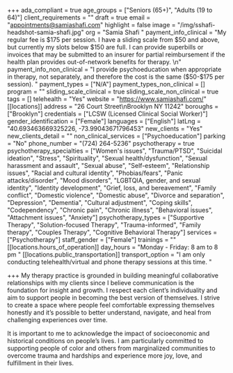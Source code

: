 +++
ada_compliant = true
age_groups = ["Seniors (65+)", "Adults (19 to 64)"]
client_requirements = ""
draft = true
email = "appointments@samiashafi.com"
highlight = false
image = "/img/sshafi-headshot-samia-shafi.jpg"
org = "Samia Shafi "
payment_info_clinical = "My regular fee is $175 per session.  I have a sliding scale from $50 and above, but currently my slots below $150 are full. I can provide superbills or invoices that may be submitted to an insurer for partial reimbursement if the health plan provides out-of-network benefits for therapy.  \n"
payment_info_non_clinical = "I provide psychoeducation when appropriate in therapy, not separately, and therefore the cost is the same ($50-$175 per session).  "
payment_types = ["N/A"]
payment_types_non_clinical = []
program = ""
sliding_scale_clinical = true
sliding_scale_non_clinical = true
tags = []
telehealth = "Yes"
website = "https://www.samiashafi.com/"
[[locations]]
address = "26 Court Street\nBrooklyn NY 11242"
boroughs = ["Brooklyn"]
credentials = ["LCSW (Licensed Clinical Social Worker)"]
gender_identification = ["Female"]
languages = ["English"]
latLng = "40.693463669325226, -73.99043671796453"
new_clients = "Yes"
new_clients_detail = ""
non_clinical_services = ["Psychoeducation"]
parking = "No"
phone_number = "(724) 264-5236"
psychotherapy = true
psychotherapy_specialties = ["Women's issues", "Trauma/PTSD", "Suicidal ideation", "Stress", "Spirituality", "Sexual health/dysfunction", "Sexual harassment and assault", "Sexual abuse", "Self-esteem", "Relationship issues", "Racial and cultural identity", "Phobias/fears", "Panic attacks/disorder", "Mood disorders", "LGBTQIA, gender, and sexual identity", "Identity development", "Grief, loss, and bereavement", "Family conflict", "Domestic violence", "Domestic abuse", "Divorce and separation", "Depression", "Dementia", "Cultural adjustment", "Coping skills", "Codependency", "Chronic pain", "Chronic illness", "Behavioral issues", "Attachment issues", "Anxiety"]
psychotherapy_types = ["Supportive Therapy", "Solution-focused Therapy", "Trauma-informed", "Family therapy", "Couples Therapy", "Cognitive Behavioral Therapy"]
services = ["Psychotherapy"]
staff_gender = ["Female"]
trainings = ""
[[locations.hours_of_operation]]
day_hours = "Monday - Friday: 8 am to 8 pm "
[[locations.public_transportation]]
transport_option = "I am only conducting telehealth/virtual and phone therapy sessions at this time.  "

+++
My therapy practice is grounded in building meaningful collaborative relationships with my clients since I believe communication is the foundation for insight and growth. I respect each client’s individuality and aim to support people in becoming the best version of themselves. I strive to create a space where people feel comfortable expressing themselves honestly and it’s possible to better understand, navigate, and heal from challenging experiences over time. 

It is important to me to acknowledge the impact of socioeconomic and historical conditions on people’s lives. I am particularly committed to supporting people of color and others from marginalized communities to overcome trauma and hardships and experience more joy, love, and fulfillment in their lives.